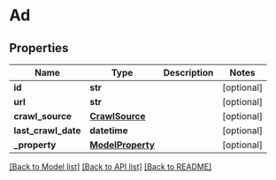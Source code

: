 # Ad

## Properties
Name | Type | Description | Notes
------------ | ------------- | ------------- | -------------
**id** | **str** |  | [optional] 
**url** | **str** |  | [optional] 
**crawl_source** | [**CrawlSource**](CrawlSource.md) |  | [optional] 
**last_crawl_date** | **datetime** |  | [optional] 
**_property** | [**ModelProperty**](ModelProperty.md) |  | [optional] 

[[Back to Model list]](../README.md#documentation-for-models) [[Back to API list]](../README.md#documentation-for-api-endpoints) [[Back to README]](../README.md)



